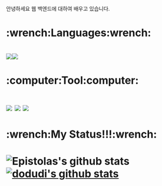 안녕하세요 웹 백엔드에 대하여 배우고 있습니다.

<h1>:wrench:Languages:wrench:<h1>
  <img src="https://img.shields.io/badge/Java-007396?style=flat-square&logo=Java&logoColor=white"/><img src="https://img.shields.io/badge/Java-007396?style=flat-square&logo=springboot&logoColor=white"/>
<h1>:computer:Tool:computer:<h1>
<img src="https://img.shields.io/badge/Unity-000000?style=flat-square&logo=Unity&logoColor=white"/> <img src="https://img.shields.io/badge/Github-181717?style=flat-square&logo=GitHub&logoColor=white"/> <img src="https://img.shields.io/badge/MySQL-4479A1?style=flat-square&logo=MySQL&logoColor=white"/>

<h1>:wrench:My Status!!!:wrench:<h1>
  
![Epistolas's github stats](https://github-readme-stats.vercel.app/api?username=dodudi&show_icons=true)
  [![dodudi's github stats](https://github-readme-stats.vercel.app/api/top-langs/?username=dodudi&show_icons=true&hide_border=true&title_color=004386&icon_color=004386&layout=compact)](https://github.com/dodudi)

